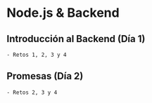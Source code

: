 # Node.js & Backend

## Introducción al Backend (Día 1)
    - Retos 1, 2, 3 y 4

## Promesas (Día 2)
    - Retos 2, 3 y 4
    
